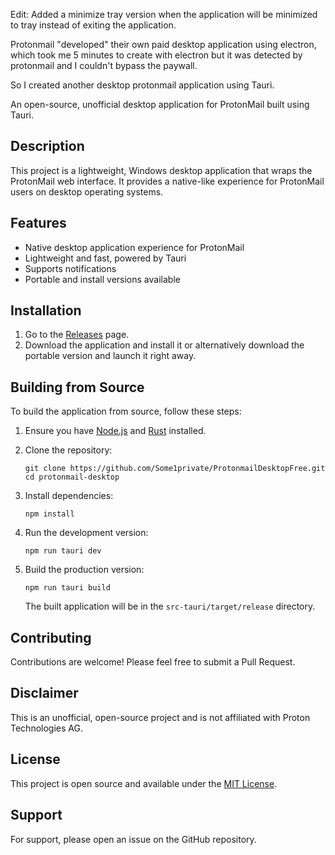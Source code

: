 Edit: Added a minimize tray version when the application will be minimized to tray instead of exiting the application.

Protonmail "developed" their own paid desktop application using electron, which took me 5 minutes to create with electron but it was detected by protonmail and I couldn't bypass the paywall.

So I created another desktop protonmail application using Tauri. 

An open-source, unofficial desktop application for ProtonMail built using Tauri.

## Description

This project is a lightweight, Windows desktop application that wraps the ProtonMail web interface. It provides a native-like experience for ProtonMail users on desktop operating systems.

## Features

- Native desktop application experience for ProtonMail
- Lightweight and fast, powered by Tauri
- Supports notifications
- Portable and install versions available

## Installation

1. Go to the [Releases](https://github.com/Some1private/ProtonmailDesktopFree/releases) page.
2. Download the application and install it or alternatively download the portable version and launch it right away.

## Building from Source

To build the application from source, follow these steps:

1. Ensure you have [Node.js](https://nodejs.org/) and [Rust](https://www.rust-lang.org/tools/install) installed.

2. Clone the repository:
   ```
   git clone https://github.com/Some1private/ProtonmailDesktopFree.git
   cd protonmail-desktop
   ```

3. Install dependencies:
   ```
   npm install
   ```

4. Run the development version:
   ```
   npm run tauri dev
   ```

5. Build the production version:
   ```
   npm run tauri build
   ```

   The built application will be in the `src-tauri/target/release` directory.

## Contributing

Contributions are welcome! Please feel free to submit a Pull Request.

## Disclaimer

This is an unofficial, open-source project and is not affiliated with Proton Technologies AG.

## License

This project is open source and available under the [MIT License](LICENSE).

## Support

For support, please open an issue on the GitHub repository.
```

